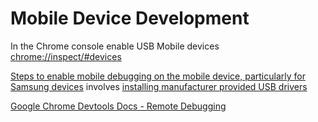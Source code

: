 # Mobile Device Development

In the Chrome console enable USB Mobile devices <chrome://inspect/#devices>

[Steps to enable mobile debugging on the mobile device, particularly for Samsung devices](https://stackoverflow.com/questions/21925992/chrome-devtools-devices-does-not-detect-device-when-plugged-in) involves [installing manufacturer provided USB drivers](https://developer.android.com/studio/run/oem-usb)

[Google Chrome Devtools Docs - Remote Debugging](https://developers.google.com/web/tools/chrome-devtools/remote-debugging#troubleshooting)